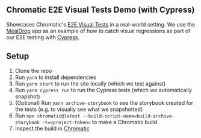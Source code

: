 ## Chromatic E2E Visual Tests Demo (with Cypress)

Showcases Chromatic's [E2E Visual Tests](https://www.chromatic.com/docs/e2e-visual-tests/) in a real-world setting. We use the [MealDrop](https://mealdrop.vercel.app/) app as an example of how to catch visual regressions as part of our E2E testing with [Cypress](https://www.cypress.io/).

## Setup
1. Clone the repo
2. Run `yarn` to install dependencies
3. Run `yarn start` to run the site locally (which we test against)
4. Run `yarn cypress run` to run the Cypress tests (which we automatically snapshot)
5. (Optional) Run `yarn archive-storybook` to see the storybook created for the tests (e.g. to visually see what we snapshotted)
6. Run `npx chromatic@latest --build-script-name=build-archive-storybook -t=<project-token>` to make a Chromatic build
7. Inspect the build in [Chromatic](https://www.chromatic.com/builds?appId=657346daa516d3d8e5aacd9e)
